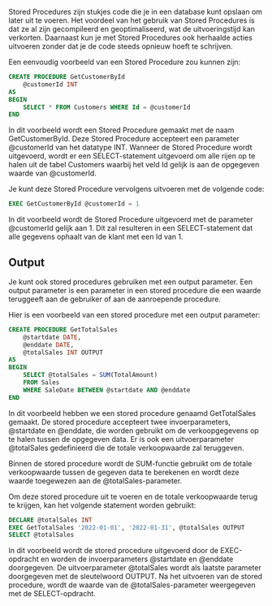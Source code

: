 Stored Procedures zijn stukjes code die je in een database kunt opslaan om later uit te voeren. Het voordeel van het gebruik van Stored Procedures is dat ze al zijn gecompileerd en geoptimaliseerd, wat de uitvoeringstijd kan verkorten. Daarnaast kun je met Stored Procedures ook herhaalde acties uitvoeren zonder dat je de code steeds opnieuw hoeft te schrijven.

Een eenvoudig voorbeeld van een Stored Procedure zou kunnen zijn:

```sql
CREATE PROCEDURE GetCustomerById
    @customerId INT
AS
BEGIN
    SELECT * FROM Customers WHERE Id = @customerId
END
```

In dit voorbeeld wordt een Stored Procedure gemaakt met de naam GetCustomerById. Deze Stored Procedure accepteert een parameter @customerId van het datatype INT. Wanneer de Stored Procedure wordt uitgevoerd, wordt er een SELECT-statement uitgevoerd om alle rijen op te halen uit de tabel Customers waarbij het veld Id gelijk is aan de opgegeven waarde van @customerId. 

Je kunt deze Stored Procedure vervolgens uitvoeren met de volgende code:

```sql
EXEC GetCustomerById @customerId = 1
```

In dit voorbeeld wordt de Stored Procedure uitgevoerd met de parameter @customerId gelijk aan 1. Dit zal resulteren in een SELECT-statement dat alle gegevens ophaalt van de klant met een Id van 1.

## Output

Je kunt ook stored procedures gebruiken met een output parameter.
Een output parameter is een parameter in een stored procedure die een waarde teruggeeft aan de gebruiker of aan de aanroepende procedure.

Hier is een voorbeeld van een stored procedure met een output parameter:
```sql
CREATE PROCEDURE GetTotalSales
    @startdate DATE,
    @enddate DATE,
    @totalSales INT OUTPUT
AS
BEGIN
    SELECT @totalSales = SUM(TotalAmount)
    FROM Sales
    WHERE SaleDate BETWEEN @startdate AND @enddate
END
```
In dit voorbeeld hebben we een stored procedure genaamd GetTotalSales gemaakt. De stored procedure accepteert twee invoerparameters, @startdate en @enddate, die worden gebruikt om de verkoopgegevens op te halen tussen de opgegeven data. Er is ook een uitvoerparameter @totalSales gedefinieerd die de totale verkoopwaarde zal teruggeven.

Binnen de stored procedure wordt de SUM-functie gebruikt om de totale verkoopwaarde tussen de gegeven data te berekenen en wordt deze waarde toegewezen aan de @totalSales-parameter.

Om deze stored procedure uit te voeren en de totale verkoopwaarde terug te krijgen, kan het volgende statement worden gebruikt:
```sql
DECLARE @totalSales INT
EXEC GetTotalSales '2022-01-01', '2022-01-31', @totalSales OUTPUT
SELECT @totalSales
```
In dit voorbeeld wordt de stored procedure uitgevoerd door de EXEC-opdracht en worden de invoerparameters @startdate en @enddate doorgegeven. De uitvoerparameter @totalSales wordt als laatste parameter doorgegeven met de sleutelwoord OUTPUT. Na het uitvoeren van de stored procedure, wordt de waarde van de @totalSales-parameter weergegeven met de SELECT-opdracht.